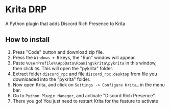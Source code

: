 # Krita DRP
A Python plugin that adds Discord Rich Presence to Krita

## How to install
1. Press "Code" button and download zip file.
2. Press the `Windows + R` keys, the "Run" window will appear.
3. Paste `%UserProfile%\AppData\Roaming\krita\pykrita` in this window, then click `OK`. This will open the "pykrita" folder.
4. Extract folder ``discord_rpc`` and file ``discord_rpc.desktop`` from file you downloaded into the "pykrita" folder.
5. Now open Krita, and click on `Settings -> Configure Krita…` in the menu bar.
6. Go to `Python Plugin Manager`, and activate "Discord Rich Presence".
7. There you go! You just need to restart Krita for the feature to activate
